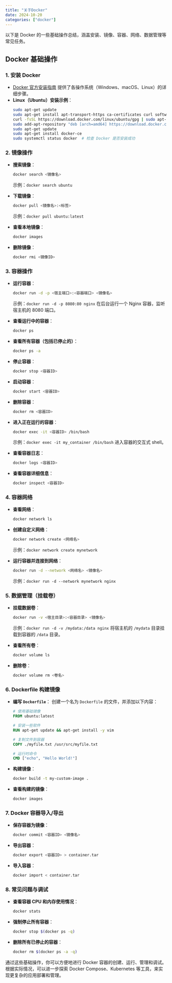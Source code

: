 ```yaml
---
title: "关于Docker"
date: 2024-10-20
categories: ["docker"]
---
```


以下是 Docker 的一些基础操作总结，涵盖安装、镜像、容器、网络、数据管理等常见任务。



## Docker 基础操作

### 1. **安装 Docker**
   - [Docker 官方安装指南](https://docs.docker.com/get-docker/) 提供了各操作系统（Windows、macOS、Linux）的详细步骤。
   - **Linux（Ubuntu）安装示例**：
     ```bash
     sudo apt-get update
     sudo apt-get install apt-transport-https ca-certificates curl software-properties-common
     curl -fsSL https://download.docker.com/linux/ubuntu/gpg | sudo apt-key add -
     sudo add-apt-repository "deb [arch=amd64] https://download.docker.com/linux/ubuntu $(lsb_release -cs) stable"
     sudo apt-get update
     sudo apt-get install docker-ce
     sudo systemctl status docker  # 检查 Docker 是否安装成功
     ```

### 2. **镜像操作**

   - **搜索镜像**：
     ```bash
     docker search <镜像名>
     ```
     示例：`docker search ubuntu`
   
   - **下载镜像**：
     ```bash
     docker pull <镜像名>:<标签>
     ```
     示例：`docker pull ubuntu:latest`
   
   - **查看本地镜像**：
     ```bash
     docker images
     ```

   - **删除镜像**：
     ```bash
     docker rmi <镜像ID>
     ```

### 3. **容器操作**

   - **运行容器**：
     ```bash
     docker run -d -p <宿主端口>:<容器端口> <镜像名>
     ```
     示例：`docker run -d -p 8080:80 nginx` 在后台运行一个 Nginx 容器，监听宿主机的 8080 端口。
   
   - **查看运行中的容器**：
     ```bash
     docker ps
     ```

   - **查看所有容器（包括已停止的）**：
     ```bash
     docker ps -a
     ```

   - **停止容器**：
     ```bash
     docker stop <容器ID>
     ```

   - **启动容器**：
     ```bash
     docker start <容器ID>
     ```

   - **删除容器**：
     ```bash
     docker rm <容器ID>
     ```

   - **进入正在运行的容器**：
     ```bash
     docker exec -it <容器ID> /bin/bash
     ```
     示例：`docker exec -it my_container /bin/bash` 进入容器的交互式 shell。

   - **查看容器日志**：
     ```bash
     docker logs <容器ID>
     ```

   - **查看容器详细信息**：
     ```bash
     docker inspect <容器ID>
     ```

### 4. **容器网络**

   - **查看网络**：
     ```bash
     docker network ls
     ```

   - **创建自定义网络**：
     ```bash
     docker network create <网络名>
     ```
     示例：`docker network create mynetwork`
   
   - **运行容器并连接到网络**：
     ```bash
     docker run -d --network <网络名> <镜像名>
     ```
     示例：`docker run -d --network mynetwork nginx`

### 5. **数据管理（挂载卷）**

   - **挂载数据卷**：
     ```bash
     docker run -v <宿主目录>:<容器目录> <镜像名>
     ```
     示例：`docker run -d -v /mydata:/data nginx` 将宿主机的 `/mydata` 目录挂载到容器的 `/data` 目录。

   - **查看所有卷**：
     ```bash
     docker volume ls
     ```

   - **删除卷**：
     ```bash
     docker volume rm <卷名>
     ```

### 6. **Dockerfile 构建镜像**

   - **编写 `Dockerfile`**：
     创建一个名为 `Dockerfile` 的文件，并添加以下内容：
     ```dockerfile
     # 使用基础镜像
     FROM ubuntu:latest

     # 安装一些软件
     RUN apt-get update && apt-get install -y vim

     # 复制文件到容器
     COPY ./myfile.txt /usr/src/myfile.txt

     # 运行时命令
     CMD ["echo", "Hello World!"]
     ```
   
   - **构建镜像**：
     ```bash
     docker build -t my-custom-image .
     ```

   - **查看构建的镜像**：
     ```bash
     docker images
     ```

### 7. **Docker 容器导入/导出**

   - **保存容器为镜像**：
     ```bash
     docker commit <容器ID> <镜像名>
     ```

   - **导出容器**：
     ```bash
     docker export <容器ID> > container.tar
     ```

   - **导入容器**：
     ```bash
     docker import < container.tar
     ```

### 8. **常见问题与调试**

   - **查看容器 CPU 和内存使用情况**：
     ```bash
     docker stats
     ```

   - **强制停止所有容器**：
     ```bash
     docker stop $(docker ps -q)
     ```

   - **删除所有已停止的容器**：
     ```bash
     docker rm $(docker ps -a -q)
     ```


通过这些基础操作，你可以方便地进行 Docker 容器的创建、运行、管理和调试。根据实际情况，可以进一步探索 Docker Compose、Kubernetes 等工具，来实现更复杂的应用部署和管理。